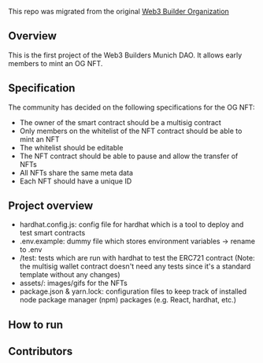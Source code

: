 This repo was migrated from the original [Web3 Builder Organization](https://github.com/MunichWeb3Builders/OG_NFT_SUGGESTION_1)

## Overview
This is the first project of the Web3 Builders Munich DAO. It allows early members to mint an OG NFT.

## Specification
The community has decided on the following specifications for the OG NFT:
- The owner of the smart contract should be a multisig contract
- Only members on the whitelist of the NFT contract should be able to mint an NFT
- The whitelist should be editable
- The NFT contract should be able to pause and allow the transfer of NFTs
- All NFTs share the same meta data
- Each NFT should have a unique ID

## Project overview
- hardhat.config.js: config file for hardhat which is a tool to deploy and test smart contracts
- .env.example: dummy file which stores environment variables -> rename to .env
- /test: tests which are run with hardhat to test the ERC721 contract (Note: the multisig wallet contract doesn't need any tests since it's a standard template without any changes)
- assets/: images/gifs for the NFTs
- package.json & yarn.lock: configuration files to keep track of installed node package manager (npm) packages (e.g. React, hardhat, etc.)

## How to run


## Contributors
